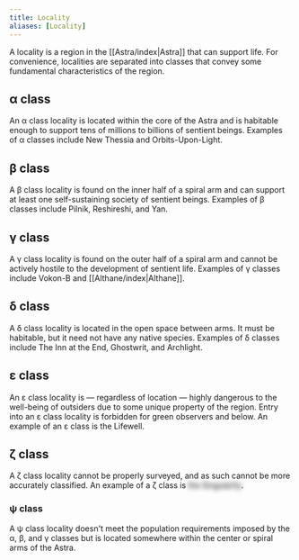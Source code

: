 ```yaml
---
title: Locality
aliases: [Locality]
---
```


A locality is a region in the [[Astra/index|Astra]] that can support life. For convenience, localities are separated into classes that convey some fundamental characteristics of the region.

## α class

An α class locality is located within the core of the Astra and is habitable enough to support tens of millions to billions of sentient beings. Examples of α classes include New Thessia and Orbits-Upon-Light.

## β class

A β class locality is found on the inner half of a spiral arm and can support at least one self-sustaining society of sentient beings. Examples of β classes include Pilnik, Reshireshi, and Yan.

## γ class

A γ class locality is found on the outer half of a spiral arm and cannot be actively hostile to the development of sentient life. Examples of γ classes include Vokon-B and [[Althane/index|Althane]].

## δ class

A δ class locality is located in the open space between arms. It must be habitable, but it need not have any native species. Examples of δ classes include The Inn at the End, Ghostwrit, and Archlight.

## ε class

An ε class locality is — regardless of location — highly dangerous to the well-being of outsiders due to some unique property of the region. Entry into an ε class locality is forbidden for green observers and below. An example of an ε class is the Lifewell.

## ζ class

A ζ class locality cannot be properly surveyed, and as such cannot be more accurately classified. An example of a ζ class is <span class="select-none rounded-lg" style="color: transparent; text-shadow: 0 0 8px #000;">the Singularity</span>.

### ψ class

A ψ class locality doesn't meet the population requirements imposed by the α, β, and γ classes but is located somewhere within the center or spiral arms of the Astra.
